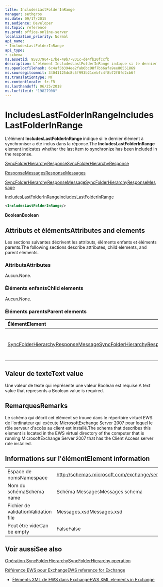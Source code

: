 ```yaml
---
title: IncludesLastFolderInRange
manager: sethgros
ms.date: 09/17/2015
ms.audience: Developer
ms.topic: reference
ms.prod: office-online-server
localization_priority: Normal
api_name:
- IncludesLastFolderInRange
api_type:
- schema
ms.assetid: 95837904-17be-49b7-831c-de4fb20fccfb
description: L’élément IncludesLastFolderInRange indique si le dernier élément à synchroniser a été inclus dans la réponse.
ms.openlocfilehash: 6c4af5b394ee2fab6bc98f7bb6afa9ee80551869
ms.sourcegitcommit: 34041125dc8c5f993b21cebfc4f8b72f0fd2cb6f
ms.translationtype: MT
ms.contentlocale: fr-FR
ms.lasthandoff: 06/25/2018
ms.locfileid: "19827908"
---
```

# <a name="includeslastfolderinrange"></a><span data-ttu-id="397d4-103">IncludesLastFolderInRange</span><span class="sxs-lookup"><span data-stu-id="397d4-103">IncludesLastFolderInRange</span></span>

<span data-ttu-id="397d4-104">L’élément **IncludesLastFolderInRange** indique si le dernier élément à synchroniser a été inclus dans la réponse.</span><span class="sxs-lookup"><span data-stu-id="397d4-104">The **IncludesLastFolderInRange** element indicates whether the last item to synchronize has been included in the response.</span></span> 
  
[<span data-ttu-id="397d4-105">SyncFolderHierarchyResponse</span><span class="sxs-lookup"><span data-stu-id="397d4-105">SyncFolderHierarchyResponse</span></span>](syncfolderhierarchyresponse.md)
  
[<span data-ttu-id="397d4-106">ResponseMessages</span><span class="sxs-lookup"><span data-stu-id="397d4-106">ResponseMessages</span></span>](responsemessages.md)
  
[<span data-ttu-id="397d4-107">SyncFolderHierarchyResponseMessage</span><span class="sxs-lookup"><span data-stu-id="397d4-107">SyncFolderHierarchyResponseMessage</span></span>](syncfolderhierarchyresponsemessage.md)
  
[<span data-ttu-id="397d4-108">IncludesLastFolderInRange</span><span class="sxs-lookup"><span data-stu-id="397d4-108">IncludesLastFolderInRange</span></span>](includeslastfolderinrange.md)
  
```xml
<IncludesLastFolderInRange/>
```

 <span data-ttu-id="397d4-109">**Boolean**</span><span class="sxs-lookup"><span data-stu-id="397d4-109">**Boolean**</span></span>
## <a name="attributes-and-elements"></a><span data-ttu-id="397d4-110">Attributs et éléments</span><span class="sxs-lookup"><span data-stu-id="397d4-110">Attributes and elements</span></span>

<span data-ttu-id="397d4-111">Les sections suivantes décrivent les attributs, éléments enfants et éléments parents.</span><span class="sxs-lookup"><span data-stu-id="397d4-111">The following sections describe attributes, child elements, and parent elements.</span></span>
  
### <a name="attributes"></a><span data-ttu-id="397d4-112">Attributs</span><span class="sxs-lookup"><span data-stu-id="397d4-112">Attributes</span></span>

<span data-ttu-id="397d4-113">Aucun.</span><span class="sxs-lookup"><span data-stu-id="397d4-113">None.</span></span>
  
### <a name="child-elements"></a><span data-ttu-id="397d4-114">Éléments enfants</span><span class="sxs-lookup"><span data-stu-id="397d4-114">Child elements</span></span>

<span data-ttu-id="397d4-115">Aucun.</span><span class="sxs-lookup"><span data-stu-id="397d4-115">None.</span></span>
  
### <a name="parent-elements"></a><span data-ttu-id="397d4-116">Éléments parents</span><span class="sxs-lookup"><span data-stu-id="397d4-116">Parent elements</span></span>

|<span data-ttu-id="397d4-117">**Élément**</span><span class="sxs-lookup"><span data-stu-id="397d4-117">**Element**</span></span>|<span data-ttu-id="397d4-118">**Description**</span><span class="sxs-lookup"><span data-stu-id="397d4-118">**Description**</span></span>|
|:-----|:-----|
|[<span data-ttu-id="397d4-119">SyncFolderHierarchyResponseMessage</span><span class="sxs-lookup"><span data-stu-id="397d4-119">SyncFolderHierarchyResponseMessage</span></span>](syncfolderhierarchyresponsemessage.md) <br/> |<span data-ttu-id="397d4-120">Contient l’état et les résultats d’une demande SyncFolderHierarchy.</span><span class="sxs-lookup"><span data-stu-id="397d4-120">Contains the status and result of a SyncFolderHierarchy request.</span></span>  <br/> |
   
## <a name="text-value"></a><span data-ttu-id="397d4-121">Valeur de texte</span><span class="sxs-lookup"><span data-stu-id="397d4-121">Text value</span></span>

<span data-ttu-id="397d4-122">Une valeur de texte qui représente une valeur Boolean est requise.</span><span class="sxs-lookup"><span data-stu-id="397d4-122">A text value that represents a Boolean value is required.</span></span>
  
## <a name="remarks"></a><span data-ttu-id="397d4-123">Remarques</span><span class="sxs-lookup"><span data-stu-id="397d4-123">Remarks</span></span>

<span data-ttu-id="397d4-124">Le schéma qui décrit cet élément se trouve dans le répertoire virtuel EWS de l'ordinateur qui exécute MicrosoftExchange Server 2007 pour lequel le rôle serveur d'accès au client est installé.</span><span class="sxs-lookup"><span data-stu-id="397d4-124">The schema that describes this element is located in the EWS virtual directory of the computer that is running MicrosoftExchange Server 2007 that has the Client Access server role installed.</span></span>
  
## <a name="element-information"></a><span data-ttu-id="397d4-125">Informations sur l'élément</span><span class="sxs-lookup"><span data-stu-id="397d4-125">Element information</span></span>

|||
|:-----|:-----|
|<span data-ttu-id="397d4-126">Espace de noms</span><span class="sxs-lookup"><span data-stu-id="397d4-126">Namespace</span></span>  <br/> |http://schemas.microsoft.com/exchange/services/2006/messages  <br/> |
|<span data-ttu-id="397d4-127">Nom du schéma</span><span class="sxs-lookup"><span data-stu-id="397d4-127">Schema name</span></span>  <br/> |<span data-ttu-id="397d4-128">Schéma Messages</span><span class="sxs-lookup"><span data-stu-id="397d4-128">Messages schema</span></span>  <br/> |
|<span data-ttu-id="397d4-129">Fichier de validation</span><span class="sxs-lookup"><span data-stu-id="397d4-129">Validation file</span></span>  <br/> |<span data-ttu-id="397d4-130">Messages.xsd</span><span class="sxs-lookup"><span data-stu-id="397d4-130">Messages.xsd</span></span>  <br/> |
|<span data-ttu-id="397d4-131">Peut être vide</span><span class="sxs-lookup"><span data-stu-id="397d4-131">Can be empty</span></span>  <br/> |<span data-ttu-id="397d4-132">False</span><span class="sxs-lookup"><span data-stu-id="397d4-132">False</span></span>  <br/> |
   
## <a name="see-also"></a><span data-ttu-id="397d4-133">Voir aussi</span><span class="sxs-lookup"><span data-stu-id="397d4-133">See also</span></span>



[<span data-ttu-id="397d4-134">Opération SyncFolderHierarchy</span><span class="sxs-lookup"><span data-stu-id="397d4-134">SyncFolderHierarchy operation</span></span>](syncfolderhierarchy-operation.md)


[<span data-ttu-id="397d4-135">Référence EWS pour Exchange</span><span class="sxs-lookup"><span data-stu-id="397d4-135">EWS reference for Exchange</span></span>](ews-reference-for-exchange.md)
  
- [<span data-ttu-id="397d4-136">Éléments XML de EWS dans Exchange</span><span class="sxs-lookup"><span data-stu-id="397d4-136">EWS XML elements in Exchange</span></span>](ews-xml-elements-in-exchange.md)


